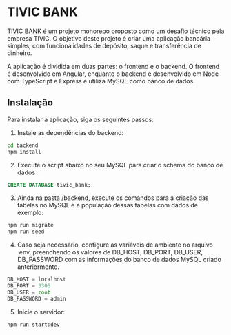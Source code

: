 # TIVIC BANK
TIVIC BANK é um projeto monorepo proposto como um desafio técnico pela empresa TIVIC. O objetivo deste projeto é criar uma aplicação bancária simples, com funcionalidades de depósito, saque e transferência de dinheiro.

A aplicação é dividida em duas partes: o frontend e o backend. O frontend é desenvolvido em Angular, enquanto o backend é desenvolvido em Node com TypeScript e Express e utiliza MySQL como banco de dados.

## Instalação
Para instalar a aplicação, siga os seguintes passos:


1. Instale as dependências do backend:
```bash
cd backend
npm install
```

2. Execute o script abaixo no seu MySQL para criar o schema do banco de dados
```SQL
CREATE DATABASE tivic_bank;
```

3. Ainda na pasta /backend, execute os comandos para a criação das tabelas no MySQL e a população dessas tabelas com dados de exemplo:
```bash
npm run migrate
npm run seed
```

4. Caso seja necessário, configure as variáveis de ambiente no arquivo .env, preenchendo os valores de DB_HOST, DB_PORT, DB_USER, DB_PASSWORD com as informações do banco de dados MySQL criado anteriormente.

```javascript
DB_HOST = localhost
DB_PORT = 3306
DB_USER = root
DB_PASSWORD = admin
```

5. Inicie o servidor:

```bash
npm run start:dev
```